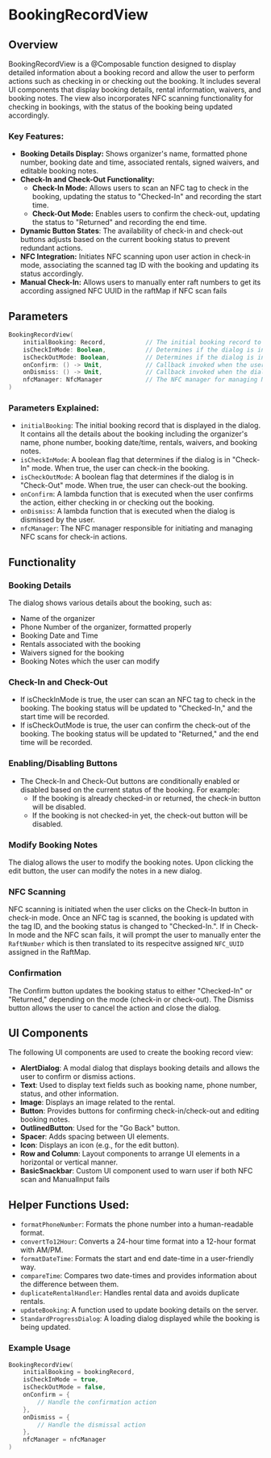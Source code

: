 # BookingRecordView

## Overview

BookingRecordView is a @Composable function designed to display detailed information about a booking record and allow the user to perform actions such as checking in or checking out the booking. It includes several UI components that display booking details, rental information, waivers, and booking notes. The view also incorporates NFC scanning functionality for checking in bookings, with the status of the booking being updated accordingly.
### Key Features:
- **Booking Details Display:** Shows organizer's name, formatted phone number, booking date and time, associated rentals, signed waivers, and editable booking notes.
- **Check-In and Check-Out Functionality:**
    - **Check-In Mode:** Allows users to scan an NFC tag to check in the booking, updating the status to "Checked-In" and recording the start time.
    - **Check-Out Mode:** Enables users to confirm the check-out, updating the status to "Returned" and recording the end time.
- **Dynamic Button States**: The availability of check-in and check-out buttons adjusts based on the current booking status to prevent redundant actions.
- **NFC Integration:** Initiates NFC scanning upon user action in check-in mode, associating the scanned tag ID with the booking and updating its status accordingly.
- **Manual Check-In:** Allows users to manually enter raft numbers to get its according assigned NFC UUID in the raftMap if NFC scan fails

## Parameters

```kotlin
BookingRecordView(
    initialBooking: Record,           // The initial booking record to display.
    isCheckInMode: Boolean,           // Determines if the dialog is in check-in mode.
    isCheckOutMode: Boolean,          // Determines if the dialog is in check-out mode.
    onConfirm: () -> Unit,            // Callback invoked when the user confirms the action.
    onDismiss: () -> Unit,            // Callback invoked when the dialog is dismissed.
    nfcManager: NfcManager            // The NFC manager for managing NFC tag scans.
)
```

### Parameters Explained:
- `initialBooking`: The initial booking record that is displayed in the dialog. It contains all the details about the booking including the organizer's name, phone number, booking date/time, rentals, waivers, and booking notes.
- `isCheckInMode`: A boolean flag that determines if the dialog is in "Check-In" mode. When true, the user can check-in the booking.
- `isCheckOutMode`: A boolean flag that determines if the dialog is in "Check-Out" mode. When true, the user can check-out the booking.
- `onConfirm`: A lambda function that is executed when the user confirms the action, either checking in or checking out the booking.
- `onDismiss`: A lambda function that is executed when the dialog is dismissed by the user.
- `nfcManager`: The NFC manager responsible for initiating and managing NFC scans for check-in actions.

## Functionality
### Booking Details

The dialog shows various details about the booking, such as:
- Name of the organizer
- Phone Number of the organizer, formatted properly
- Booking Date and Time
- Rentals associated with the booking
- Waivers signed for the booking
- Booking Notes which the user can modify

### Check-In and Check-Out
- If isCheckInMode is true, the user can scan an NFC tag to check in the booking. The booking status will be updated to "Checked-In," and the start time will be recorded.
- If isCheckOutMode is true, the user can confirm the check-out of the booking. The booking status will be updated to "Returned," and the end time will be recorded.

### Enabling/Disabling Buttons
- The Check-In and Check-Out buttons are conditionally enabled or disabled based on the current status of the booking. For example:
    - If the booking is already checked-in or returned, the check-in button will be disabled.
    - If the booking is not checked-in yet, the check-out button will be disabled.

### Modify Booking Notes
The dialog allows the user to modify the booking notes. Upon clicking the edit button, the user can modify the notes in a new dialog.

### NFC Scanning
NFC scanning is initiated when the user clicks on the Check-In button in check-in mode. Once an NFC tag is scanned, the booking is updated with the tag ID, and the booking status is changed to "Checked-In.". If in Check-In mode and the NFC scan fails, it will prompt the user to manually enter the `RaftNumber` which is then translated to its respecitve assigned `NFC_UUID` assigned in the RaftMap.

### Confirmation
The Confirm button updates the booking status to either "Checked-In" or "Returned," depending on the mode (check-in or check-out).
    The Dismiss button allows the user to cancel the action and close the dialog.

## UI Components

The following UI components are used to create the booking record view:
- **AlertDialog**: A modal dialog that displays booking details and allows the user to confirm or dismiss actions.
- **Text**: Used to display text fields such as booking name, phone number, status, and other information.
- **Image**: Displays an image related to the rental.
- **Button**: Provides buttons for confirming check-in/check-out and editing booking notes.
- **OutlinedButton**: Used for the "Go Back" button.
- **Spacer**: Adds spacing between UI elements.
- **Icon**: Displays an icon (e.g., for the edit button).
- **Row and Column**: Layout components to arrange UI elements in a horizontal or vertical manner.
- **BasicSnackbar**: Custom UI component used to warn user if both NFC scan and ManualInput fails

## Helper Functions Used:
- `formatPhoneNumber`: Formats the phone number into a human-readable format.
- `convertTo12Hour`: Converts a 24-hour time format into a 12-hour format with AM/PM.
- `formatDateTime`: Formats the start and end date-time in a user-friendly way.
- `compareTime`: Compares two date-times and provides information about the difference between them.
- `duplicateRentalHandler`: Handles rental data and avoids duplicate rentals.
- `updateBooking`: A function used to update booking details on the server.
- `StandardProgressDialog`: A loading dialog displayed while the booking is being updated.

### Example Usage

```kotlin
BookingRecordView(
    initialBooking = bookingRecord,
    isCheckInMode = true,
    isCheckOutMode = false,
    onConfirm = { 
        // Handle the confirmation action
    },
    onDismiss = { 
        // Handle the dismissal action
    },
    nfcManager = nfcManager
)
```
